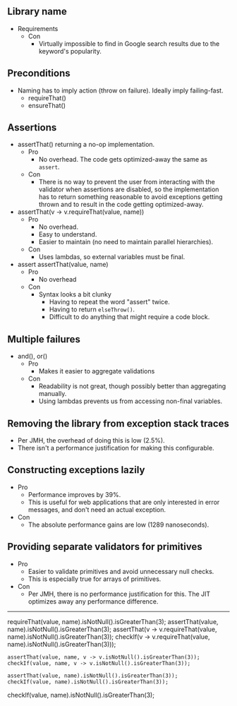 Library name
------------

* Requirements
  * Con
    * Virtually impossible to find in Google search results due to the keyword's popularity.

Preconditions
-------------

* Naming has to imply action (throw on failure). Ideally imply failing-fast.
    * requireThat()
    * ensureThat()

Assertions
----------

* assertThat() returning a no-op implementation.
    * Pro
        * No overhead. The code gets optimized-away the same as `assert`.
    * Con
        * There is no way to prevent the user from interacting with the validator when assertions are
          disabled, so the implementation has to return something reasonable to avoid exceptions getting
          thrown
          and to result in the code getting optimized-away.
* assertThat(v -> v.requireThat(value, name))
    * Pro
        * No overhead.
        * Easy to understand.
        * Easier to maintain (no need to maintain parallel hierarchies).
    * Con
        * Uses lambdas, so external variables must be final.
* assert assertThat(value, name)
    * Pro
        * No overhead
    * Con
        * Syntax looks a bit clunky
            * Having to repeat the word "assert" twice.
            * Having to return `elseThrow()`.
            * Difficult to do anything that might require a code block.

Multiple failures
-----------------

* and(), or()
    * Pro
        * Makes it easier to aggregate validations
    * Con
        * Readability is not great, though possibly better than aggregating manually.
        * Using lambdas prevents us from accessing non-final variables.

Removing the library from exception stack traces
------------------------------------------------

* Per JMH, the overhead of doing this is low (2.5%).
* There isn't a performance justification for making this configurable.

Constructing exceptions lazily
------------------------------

* Pro
    * Performance improves by 39%.
    * This is useful for web applications that are only interested in error messages, and don't need an actual
      exception.
* Con
    * The absolute performance gains are low (1289 nanoseconds).

Providing separate validators for primitives
--------------------------------------------

* Pro
    * Easier to validate primitives and avoid unnecessary null checks.
    * This is especially true for arrays of primitives.
* Con
    * Per JMH, there is no performance justification for this. The JIT optimizes away any performance
      difference.

--------------------------------------------------------------

requireThat(value, name).isNotNull().isGreaterThan(3);
assertThat(value, name).isNotNull().isGreaterThan(3);
    assertThat(v -> v.requireThat(value, name).isNotNull().isGreaterThan(3));
    checkIf(v -> v.requireThat(value, name).isNotNull().isGreaterThan(3)));

    assertThat(value, name, v -> v.isNotNull().isGreaterThan(3));
    checkIf(value, name, v -> v.isNotNull().isGreaterThan(3));

    assertThat(value, name).isNotNull().isGreaterThan(3));
    checkIf(value, name).isNotNull().isGreaterThan(3));
checkIf(value, name).isNotNull().isGreaterThan(3);